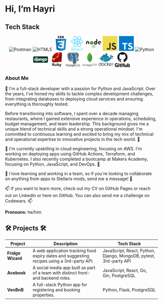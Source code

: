 # Hi, I’m Hayri


## Tech Stack

<p align="center">
  <img src="https://www.vectorlogo.zone/logos/getpostman/getpostman-icon.svg" alt="Postman" width="50" height="50"/>
  <img src="https://www.w3.org/html/logo/downloads/HTML5_Logo_512.png" alt="HTML5" width="50" height="50"/>
  <img src="https://raw.githubusercontent.com/devicons/devicon/master/icons/css3/css3-original-wordmark.svg" alt="CSS3" width="50" height="50"/>
  <img src="https://raw.githubusercontent.com/devicons/devicon/master/icons/react/react-original-wordmark.svg" alt="React" width="50" height="50"/>
  <img src="https://raw.githubusercontent.com/devicons/devicon/master/icons/nodejs/nodejs-original-wordmark.svg" alt="Node.js" width="50" height="50"/>
  <img src="https://raw.githubusercontent.com/devicons/devicon/master/icons/javascript/javascript-original.svg" alt="JavaScript" width="50" height="50"/>
  <img src="https://raw.githubusercontent.com/devicons/devicon/master/icons/typescript/typescript-original.svg" alt="TypeScript" width="50" height="50"/>
  <img src="https://www.python.org/static/community_logos/python-logo.png" alt="Python" width="50" height="50"/>
  <img src="https://raw.githubusercontent.com/devicons/devicon/master/icons/django/django-original.svg" alt="Django" width="50" height="50"/>
  <img src="https://raw.githubusercontent.com/devicons/devicon/master/icons/ruby/ruby-original-wordmark.svg" alt="Ruby" width="50" height="50"/>
  <img src="https://raw.githubusercontent.com/devicons/devicon/master/icons/postgresql/postgresql-original-wordmark.svg" alt="PostgreSQL" width="50" height="50"/>
  <img src="https://raw.githubusercontent.com/devicons/devicon/master/icons/mongodb/mongodb-original-wordmark.svg" alt="MongoDB" width="50" height="50"/>
  <img src="https://raw.githubusercontent.com/devicons/devicon/master/icons/docker/docker-original-wordmark.svg" alt="Docker" width="50" height="50"/>
  <img src="https://raw.githubusercontent.com/devicons/devicon/master/icons/github/github-original-wordmark.svg" alt="CI/CD" width="50" height="50"/>
</p>

### About Me

👀 I'm a full-stack developer with a passion for Python and JavaScript. Over the years, I've honed my skills to tackle complex development challenges, from integrating databases to deploying cloud services and ensuring everything is thoroughly tested.

Before transitioning into software, I spent over a decade managing restaurants, where I gained extensive experience in operations, scheduling, budget management, and team leadership. This background gives me a unique blend of technical skills and a strong operational mindset. I'm committed to continuous learning and excited to bring my mix of technical and operational expertise to innovative projects in the tech world. 👀

🌱 I'm currently upskilling in cloud engineering, focusing on AWS. I'm working on deploying apps using GitHub Actions, Terraform, and Kubernetes. I also recently completed a bootcamp at Makers Academy, focusing on Python, JavaScript, and DevOps. 🌱

💞️ I love learning and working in a team, so if you're looking to collaborate on anything from apps to Stellaris mods, send me a message! 💞️

📫 If you want to learn more, check out my CV on GitHub Pages or reach out on LinkedIn or here on GitHub. You can also send me a challenge on Codewars. 📫

**Pronouns:** he/him

## 🛠️ Projects 🛠️

| Project        | Description                                                                                 | Tech Stack                                         |
|----------------|---------------------------------------------------------------------------------------------|----------------------------------------------------|
| **Fridge Wizard** | A web application tracking food expiry dates and suggesting recipes using a 3rd-party API. | JavaScript, React, Python, Django, MongoDB, pytest, 3rd-party API |
| **Acebook**    | A social media app built as part of a team with distinct front- and backend roles.           | JavaScript, React, Go, Gin, PostgreSQL             |
| **VenBnB**     | A full-stack Python app for registering and booking properties.                              | Python, Flask, PostgreSQL                          |
